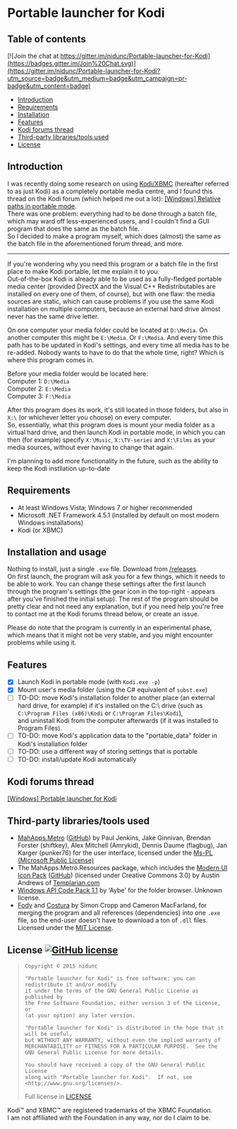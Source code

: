 # Portable launcher for Kodi
## Table of contents

[![Join the chat at https://gitter.im/nidunc/Portable-launcher-for-Kodi](https://badges.gitter.im/Join%20Chat.svg)](https://gitter.im/nidunc/Portable-launcher-for-Kodi?utm_source=badge&utm_medium=badge&utm_campaign=pr-badge&utm_content=badge)
- [Introduction](#introduction)
- [Requirements](#requirements)
- [Installation](#installation-and-usage)
- [Features](#features)
- [Kodi forums thread](#kodi-forums-thread)
- [Third-party libraries/tools used](#third-party-librariestools-used)
- [License](#license-)

## Introduction
I was recently doing some research on using [Kodi/XBMC](http://kodi.tv) (hereafter referred to as just Kodi)
as a completely portable media centre, and I found this thread on the Kodi forum (which helped me out a lot):
[[Windows] Relative paths in portable mode](http://forum.kodi.tv/showthread.php?tid=94181).  
There was one problem: everything had to be done through a batch file,
which may ward off less-experienced users,
and I couldn't find a GUI program that does the same as the batch file.  
So I decided to make a program myself, which does (almost) the same as the batch file in the aforementioned forum thread, and more.

----------

If you're wondering why you need this program or a batch file in the first place to make Kodi portable,
let me explain it to you.  
Out-of-the-box Kodi is already able to be used as a fully-fledged portable media center (provided DirectX
and the Visual C++ Redistributables are installed on every one of them, of course),
but with one flaw: the media sources are static, which can cause problems if you use the same Kodi installation
on multiple computers, because an external hard drive almost never has the same drive letter.  

On one computer your media folder could be located at `D:\Media`.
On another computer this might be `E:\Media`. Or `F:\Media`. And every time this path has to be updated in
Kodi's settings, and every time all media has to be re-added.
Nobody wants to have to do that the whole time, right? Which is where this program comes in.

Before your media folder would be located here:  
Computer 1: `D:\Media`  
Computer 2: `E:\Media`  
Computer 3: `F:\Media`  

After this program does its work, it's still located in those folders, but also in `X:\` (or whichever letter
you choose) on every computer.  
So, essentially, what this program does is mount your media folder as a virtual hard drive, and then launch
Kodi in portable mode, in which you can then (for example) specify `X:\Music`, `X:\TV-series` and `X:\Films`
as your media sources, without ever having to change that again.

I'm planning to add more functionality in the future, such as the ability to keep the Kodi instllation up-to-date

## Requirements
- At least Windows Vista; Windows 7 or higher recommended
- Microsoft .NET Framework 4.5.1 (installed by default on most modern Windows installations)
- Kodi (or XBMC)

## Installation and usage
Nothing to install, just a single `.exe` file.
Download from [/releases](https://github.com/nidunc/Portable-launcher-for-Kodi/releases).  
On first launch, the program will ask you for a few things, which it needs to be able to work.
You can change these settings after the first launch through the program's settings
(the gear icon in the top-right - appears after you've finished the initial setup). The rest of the program should be pretty clear and not need any explanation, but if you need help you're free to contact me at the Kodi forums thread below, or create an issue.

Please do note that the program is currently in an experimental phase, which means that it might not be very stable, and you might encounter problems while using it.

## Features
- [x] Launch Kodi in portable mode (with `Kodi.exe -p`)
- [x] Mount user's media folder (using the C# equivalent of `subst.exe`)
- [ ] TO-DO: move Kodi's installation folder to another place (an external hard drive, for example)
if it's installed on the C:\ drive (such as `C:\Program Files (x86)\Kodi` or `C:\Program Files\Kodi`),  
and uninstall Kodi from the computer afterwards (if it was installed to Program Files).
- [ ] TO-DO: move Kodi's application data to the "portable_data" folder in Kodi's installation folder
- [ ] TO-DO: use a different way of storing settings that is portable
- [ ] TO-DO: install/update Kodi automatically

## Kodi forums thread
[[Windows] Portable launcher for Kodi](http://forum.kodi.tv/showthread.php?tid=226857)

## Third-party libraries/tools used
- [MahApps.Metro](http://mahapps.com) ([GitHub](https://github.com/MahApps/MahApps.Metro/))
by Paul Jenkins, Jake Ginnivan, Brendan Forster (shiftkey), Alex Mitchell (Amrykid), Dennis Daume (flagbug),
Jan Karger (punker76) for the user interface, licensed under the
[Ms-PL (Microsoft Public License)](https://msdn.microsoft.com/en-us/library/ff649456.aspx)
- The MahApps.Metro.Resources package, which includes the [Modern UI Icon Pack](http://modernuiicons.com/)
  ([GitHub](https://github.com/Templarian/WindowsIcons)) (licensed under Creative Commons 3.0)
 by Austin Andrews of [Templarian.com](http://templarian.com/)
- [Windows API Code Pack 1.1](https://github.com/aybe/Windows-API-Code-Pack-1.1) by 'Aybe' for the folder browser.
Unknown license.
- [Fody](https://github.com/Fody/Fody) and [Costura](https://github.com/Fody/Costura)
by Simon Cropp and Cameron MacFarland, for merging the program and all references (dependencies)
into one `.exe` file, so the end-user doesn't have to download a ton of `.dll` files.
Licensed under the [MIT License](http://opensource.org/licenses/MIT).

## License [![GitHub license](https://img.shields.io/badge/license-GPLv3-blue.svg?style=flat-square)](https://raw.githubusercontent.com/nidunc/Portable-launcher-for-Kodi/master/LICENSE)
> ```
> Copyright © 2015 nidunc  
>
> "Portable launcher for Kodi" is free software: you can redistribute it and/or modify
> it under the terms of the GNU General Public License as published by
> the Free Software Foundation, either version 3 of the License, or
> (at your option) any later version.
> 
> "Portable launcher for Kodi" is distributed in the hope that it will be useful,
> but WITHOUT ANY WARRANTY; without even the implied warranty of
> MERCHANTABILITY or FITNESS FOR A PARTICULAR PURPOSE.  See the
> GNU General Public License for more details.
> 
> You should have received a copy of the GNU General Public License
> along with "Portable launcher for Kodi".  If not, see <http://www.gnu.org/licenses/>.
> ```
> Full license in [LICENSE](https://raw.githubusercontent.com/nidunc/Portable-launcher-for-Kodi/master/LICENSE)

Kodi™ and XBMC™ are registered trademarks of the XBMC Foundation.  
I am not affiliated with the Foundation in any way, nor do I claim to be.

